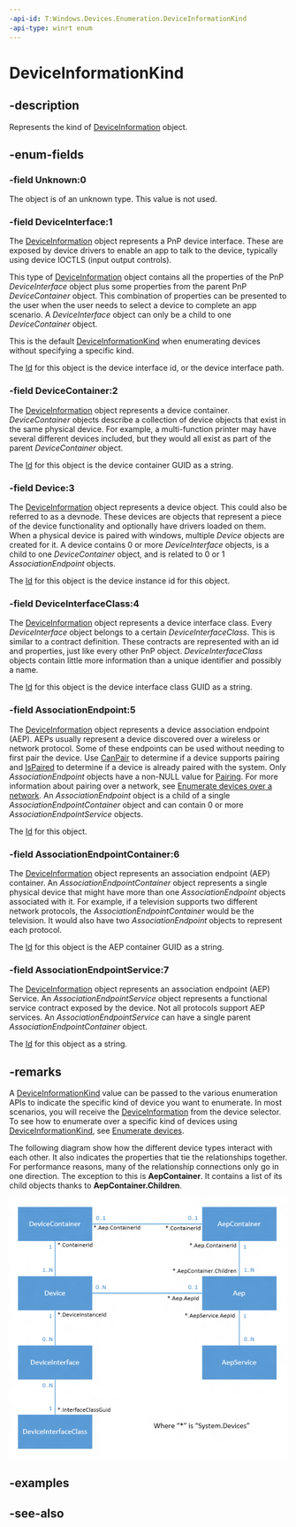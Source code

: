 ```yaml
---
-api-id: T:Windows.Devices.Enumeration.DeviceInformationKind
-api-type: winrt enum
---
```


<!-- Enumeration syntax
public enum Windows.Devices.Enumeration.DeviceInformationKind : int
-->

# DeviceInformationKind

## -description
Represents the kind of [DeviceInformation](deviceinformation.md) object.

## -enum-fields
### -field Unknown:0
The object is of an unknown type. This value is not used.

### -field DeviceInterface:1
The [DeviceInformation](deviceinformation.md) object represents a PnP device interface. These are exposed by device drivers to enable an app to talk to the device, typically using device IOCTLS (input output controls).

This type of [DeviceInformation](deviceinformation.md) object contains all the properties of the PnP *DeviceInterface* object plus some properties from the parent PnP *DeviceContainer* object. This combination of properties can be presented to the user when the user needs to select a device to complete an app scenario. A *DeviceInterface* object can only be a child to one *DeviceContainer* object.

This is the default [DeviceInformationKind](deviceinformationkind.md) when enumerating devices without specifying a specific kind.

The [Id](deviceinformation_id.md) for this object is the device interface id, or the device interface path.

### -field DeviceContainer:2
The [DeviceInformation](deviceinformation.md) object represents a device container. *DeviceContainer* objects describe a collection of device objects that exist in the same physical device. For example, a multi-function printer may have several different devices included, but they would all exist as part of the parent *DeviceContainer* object.

The [Id](deviceinformation_id.md) for this object is the device container GUID as a string.

### -field Device:3
The [DeviceInformation](deviceinformation.md) object represents a device object. This could also be referred to as a devnode. These devices are objects that represent a piece of the device functionality and optionally have drivers loaded on them. When a physical device is paired with windows, multiple *Device* objects are created for it. A device contains 0 or more *DeviceInterface* objects, is a child to one *DeviceContainer* object, and is related to 0 or 1 *AssociationEndpoint* objects.

The [Id](deviceinformation_id.md) for this object is the device instance id for this object.

### -field DeviceInterfaceClass:4
The [DeviceInformation](deviceinformation.md) object represents a device interface class. Every *DeviceInterface* object belongs to a certain *DeviceInterfaceClass*. This is similar to a contract definition. These contracts are represented with an id and properties, just like every other PnP object. *DeviceInterfaceClass* objects contain little more information than a unique identifier and possibly a name.

The [Id](deviceinformation_id.md) for this object is the device interface class GUID as a string.

### -field AssociationEndpoint:5
The [DeviceInformation](deviceinformation.md) object represents a device association endpoint (AEP). AEPs usually represent a device discovered over a wireless or network protocol. Some of these endpoints can be used without needing to first pair the device. Use [CanPair](deviceinformationpairing_canpair.md) to determine if a device supports pairing and [IsPaired](deviceinformationpairing_ispaired.md) to determine if a device is already paired with the system. Only *AssociationEndpoint* objects have a non-NULL value for [Pairing](deviceinformation_pairing.md). For more information about pairing over a network, see [Enumerate devices over a network](http://msdn.microsoft.com/library/e0b9532f-1195-4927-99be-f41565d891ad). An *AssociationEndpoint* object is a child of a single *AssociationEndpointContainer* object and can contain 0 or more *AssociationEndpointService* objects.

The [Id](deviceinformation_id.md) for this object.

### -field AssociationEndpointContainer:6
The [DeviceInformation](deviceinformation.md) object represents an association endpoint (AEP) container. An *AssociationEndpointContainer* object represents a single physical device that might have more than one *AssociationEndpoint* objects associated with it. For example, if a television supports two different network protocols, the *AssociationEndpointContainer* would be the television. It would also have two *AssociationEndpoint* objects to represent each protocol.

The [Id](deviceinformation_id.md) for this object is the AEP container GUID as a string.

### -field AssociationEndpointService:7
The [DeviceInformation](deviceinformation.md) object represents an association endpoint (AEP) Service. An *AssociationEndpointService* object represents a functional service contract exposed by the device. Not all protocols support AEP services. An *AssociationEndpointService* can have a single parent *AssociationEndpointContainer* object.

The [Id](deviceinformation_id.md) for this object as a string.

## -remarks
A [DeviceInformationKind](deviceinformationkind.md) value can be passed to the various enumeration APIs to indicate the specific kind of device you want to enumerate. In most scenarios, you will receive the [DeviceInformation](deviceinformation.md) from the device selector. To see how to enumerate over a specific kind of devices using [DeviceInformationKind](deviceinformationkind.md), see [Enumerate devices](http://msdn.microsoft.com/library/4311d293-94f0-4bbd-a22d-f007382b4db8).

The following diagram show how the different device types interact with each other. It also indicates the properties that tie the relationships together. For performance reasons, many of the relationship connections only go in one direction. The exception to this is **AepContainer**. It contains a list of its child objects thanks to **AepContainer.Children**.

<img src="images/device_type_interaction.png" alt="DeviceInformationKind relationships" />

## -examples

## -see-also

